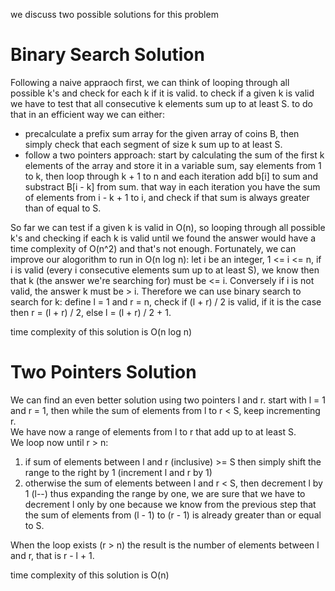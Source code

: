 we discuss two possible solutions for this problem
# Binary Search Solution
Following a naive appraoch first, we can think of looping through all possible k's and check for each k if it is valid.
to check if a given k is valid we have to test that all consecutive k elements sum up to at least S.
to do that in an efficient way we can either:
- precalculate a prefix sum array for the given array of coins B, then simply check that each segment of size k sum up to at least S.
- follow a two pointers approach: start by calculating the sum of the first k elements of the array and store it in a variable sum,
	say elements from 1 to k, then loop through k + 1 to n and each iteration add b[i] to sum and substract B[i - k] from sum.
	that way in each iteration you have the sum of elements from i - k + 1 to i, and check if that sum is always greater than of equal to S.


So far we can test if a given k is valid in O(n), so looping through all possible k's and checking if each k is valid until we found the answer
would have a time complexity of O(n^2) and that's not enough. Fortunately, we can improve our alogorithm to run in O(n log n):
let i be an integer, 1 <= i <= n, if i is valid (every i consecutive elements sum up to at least S), we know then that k (the answer we're searching for)
must be <= i.
Conversely if i is not valid, the answer k must be > i.
Therefore we can use binary search to search for k: define l = 1 and r = n, check if (l + r) / 2 is valid, if it is the case then r = (l + r) / 2,
else l = (l + r) / 2 + 1.

time complexity of this solution is O(n log n)

# Two Pointers Solution

We can find an even better solution using two pointers l and r.
start with l = 1 and r = 1, then while the sum of elements from l to r < S, keep incrementing r.<br>
We have now a range of elements from l to r that add up to at least S. <br>
We loop now until r > n:
1. if sum of elements between l and r (inclusive) >= S then simply shift the range to the right by 1 (increment l and r by 1)
2. otherwise the sum of elements between l and r < S, then decrement l by 1 (l--) thus expanding the range by one, we are sure that we have 
	to decrement l only by one because we know from the previous step that the sum of elements from (l - 1) to (r - 1) is already greater than or equal 
	to S.

When the loop exists (r > n) the result is the number of elements between l and r, that is r - l + 1.

time complexity of this solution is O(n)

